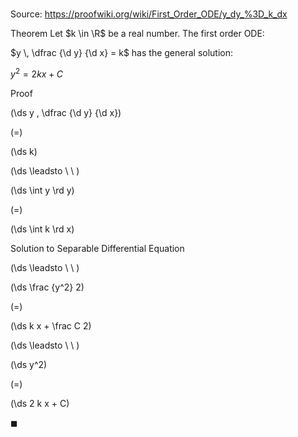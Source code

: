 # 

Source: https://proofwiki.org/wiki/First_Order_ODE/y_dy_%3D_k_dx

Theorem
Let $k \in \R$ be a real number.
The first order ODE:

$y \, \dfrac {\d y} {\d x} = k$
has the general solution:

$y^2 = 2 k x + C$


Proof













\(\ds y \, \dfrac {\d y} {\d x}\)

\(=\)







\(\ds k\)














\(\ds \leadsto \ \ \)





\(\ds \int y \rd y\)

\(=\)







\(\ds \int k \rd x\)





Solution to Separable Differential Equation








\(\ds \leadsto \ \ \)





\(\ds \frac {y^2} 2\)

\(=\)







\(\ds k x + \frac C 2\)














\(\ds \leadsto \ \ \)





\(\ds y^2\)

\(=\)







\(\ds 2 k x + C\)









$\blacksquare$





